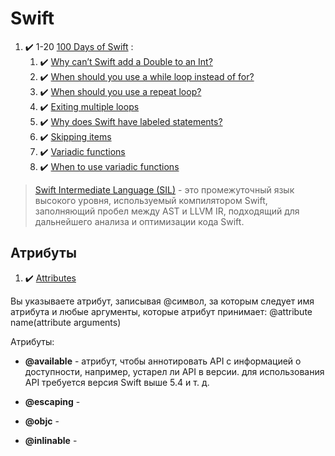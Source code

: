 # Swift

1. :heavy_check_mark: 1-20 [100 Days of Swift](https://www.hackingwithswift.com/100) :
    1. :heavy_check_mark: [Why can’t Swift add a Double to an Int?](https://www.hackingwithswift.com/quick-start/understanding-swift/why-cant-swift-add-a-double-to-an-int)
    2. :heavy_check_mark: [When should you use a while loop instead of for?](https://www.hackingwithswift.com/quick-start/understanding-swift/when-should-you-use-a-while-loop)
    3. :heavy_check_mark: [When should you use a repeat loop?](https://www.hackingwithswift.com/quick-start/understanding-swift/when-should-you-use-a-repeat-loop)
    4. :heavy_check_mark: [Exiting multiple loops](https://www.hackingwithswift.com/sixty/4/5/exiting-multiple-loops)
    5. :heavy_check_mark: [Why does Swift have labeled statements?](https://www.hackingwithswift.com/quick-start/understanding-swift/why-does-swift-have-labeled-statements)
    6. :heavy_check_mark: [Skipping items](https://www.hackingwithswift.com/sixty/4/6/skipping-items)
    7. :heavy_check_mark: [Variadic functions](https://www.hackingwithswift.com/sixty/5/7/variadic-functions)
    8. :heavy_check_mark: [When to use variadic functions](https://www.hackingwithswift.com/quick-start/understanding-swift/when-to-use-variadic-functions)

> [Swift Intermediate Language (SIL)](https://github.com/apple/swift/blob/main/docs/SIL.rst) - это промежуточный язык высокого уровня, используемый компилятором Swift, заполняющий пробел между AST и LLVM IR, подходящий для дальнейшего анализа и оптимизации кода Swift.

## Атрибуты 

1. :heavy_check_mark: [Attributes](https://docs.swift.org/swift-book/ReferenceManual/Attributes.html)

Вы указываете атрибут, записывая @символ, за которым следует имя атрибута и любые аргументы, которые атрибут принимает: @attribute name(attribute arguments)

Атрибуты: 

* **@available** - атрибут, чтобы аннотировать API с информацией о доступности, например, устарел ли API в версии. для использования API требуется версия Swift выше 5.4 и т. д.

* **@escaping** - 

* **@objc** -

* **@inlinable** -
